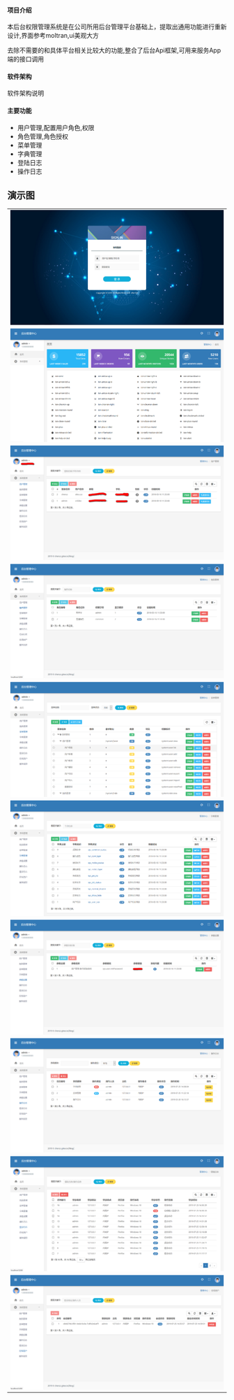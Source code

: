 #### 项目介绍

本后台权限管理系统是在公司所用后台管理平台基础上，提取出通用功能进行重新设计,界面参考moltran,ui美观大方

去除不需要的和具体平台相关比较大的功能,整合了后台Api框架,可用来服务App端的接口调用


#### 软件架构
软件架构说明

#### 主要功能
- 用户管理,配置用户角色,权限
- 角色管理,角色授权
- 菜单管理
- 字典管理
- 登陆日志
- 操作日志

## 演示图

<table>
    <tr>
        <td><img src="screenshot/p1.png"/></td>
    </tr>
    <tr>
        <td><img src="screenshot/p2.png"/></td>
    </tr>
    <tr>
        <td><img src="screenshot/p3.png"/></td>
    </tr>
    <tr>
        <td><img src="screenshot/p4.png"/></td>
    </tr>
    <tr>
        <td><img src="screenshot/p5.png"/></td>
    </tr>
    <tr>
        <td><img src="screenshot/p6.png"/></td>
    </tr>
    <tr>
        <td><img src="screenshot/p7.png"/></td>
    </tr>
    <tr>
        <td><img src="screenshot/p8.png"/></td>
    </tr>
    <tr>
        <td><img src="screenshot/p9.png"/></td>
    </tr>
    <tr>
        <td><img src="screenshot/p10.png"/></td>
    </tr>
    
</table>